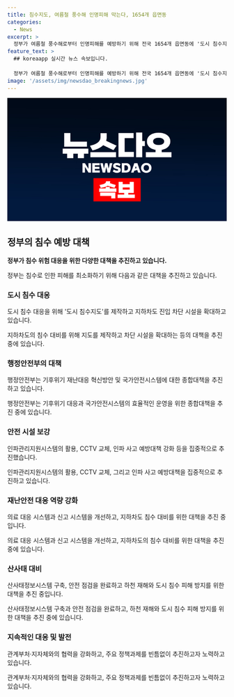 ```yaml
---
title: 침수지도, 여름철 풍수해 인명피해 막는다, 1654개 읍면동
categories:
  - News
excerpt: >
  정부가 여름철 풍수해로부터 인명피해를 예방하기 위해 전국 1654개 읍면동에 '도시 침수지도' 제작 및 지하차도 진입 차단시설 설치 대상 확대하고, 기후위기 재난 대응 혁신방안을 논의하고 있다. 또한, 침수위험 대응을 위해 침수 대비 통제기준 신설, 119구급 스마트시스템 확대 등을 추진하고 있으며, 안전 환경 조성을 위한 다양한 대책을 마련했다. 이에 대한 상반기 추진성과 및 하반기 조치계획을 점검하고, 월 1회 점검 회의를 통해 관련 부처와 협력하여 安전 사각지대를 발굴하는 등 국민의 생명 보호를 최우선 가치로 삼고 있다.
feature_text: >
  ## koreaapp 실시간 뉴스 속보입니다.

  정부가 여름철 풍수해로부터 인명피해를 예방하기 위해 전국 1654개 읍면동에 '도시 침수지도' 제작 및 지하차도 진입 차단시설 설치 대상 확대하고, 기후위기 재난 대응 혁신방안을 논의하고 있다. 또한, 침수위험 대응을 위해 침수 대비 통제기준 신설, 119구급 스마트시스템 확대 등을 추진하고 있으며, 안전 환경 조성을 위한 다양한 대책을 마련했다. 이에 대한 상반기 추진성과 및 하반기 조치계획을 점검하고, 월 1회 점검 회의를 통해 관련 부처와 협력하여 安전 사각지대를 발굴하는 등 국민의 생명 보호를 최우선 가치로 삼고 있다.
image: '/assets/img/newsdao_breakingnews.jpg'
---
```


<p><img src="/assets/img/newsdao_breakingnews.jpg" alt="koreaapp 속보" /></p>

<h2 data-ke-size="size26">정부의 침수 예방 대책</h2>

<p data-ke-size="size16"><b>정부가 침수 위험 대응을 위한 다양한 대책을 추진하고 있습니다.</b></p>

<p>정부는 침수로 인한 피해를 최소화하기 위해 다음과 같은 대책을 추진하고 있습니다.</p>

<h3 data-ke-size="size24">도시 침수 대응</h3>

<p data-ke-size="size16">도시 침수 대응을 위해 '도시 침수지도'를 제작하고 지하차도 진입 차단 시설을 확대하고 있습니다.</p>

<p>지하차도의 침수 대비를 위해 지도를 제작하고 차단 시설을 확대하는 등의 대책을 추진 중에 있습니다.</p>

<h3 data-ke-size="size24">행정안전부의 대책</h3>

<p data-ke-size="size16">행정안전부는 기후위기 재난대응 혁신방안 및 국가안전시스템에 대한 종합대책을 추진하고 있습니다.</p>

<p>행정안전부는 기후위기 대응과 국가안전시스템의 효율적인 운영을 위한 종합대책을 추진 중에 있습니다.</p>

<h3 data-ke-size="size24">안전 시설 보강</h3>

<p data-ke-size="size16">인파관리지원시스템의 활용, CCTV 교체, 인파 사고 예방대책 강화 등을 집중적으로 추진했습니다.</p>

<p>인파관리지원시스템의 활용, CCTV 교체, 그리고 인파 사고 예방대책을 집중적으로 추진하고 있습니다.</p>

<h3 data-ke-size="size24">재난안전 대응 역량 강화</h3>

<p data-ke-size="size16">의료 대응 시스템과 신고 시스템을 개선하고, 지하차도 침수 대비를 위한 대책을 추진 중입니다.</p>

<p>의료 대응 시스템과 신고 시스템을 개선하고, 지하차도의 침수 대비를 위한 대책을 추진 중에 있습니다.</p>

<h3 data-ke-size="size24">산사태 대비</h3>

<p data-ke-size="size16">산사태정보시스템 구축, 안전 점검을 완료하고 하천 재해와 도시 침수 피해 방지를 위한 대책을 추진 중입니다.</p>

<p>산사태정보시스템 구축과 안전 점검을 완료하고, 하천 재해와 도시 침수 피해 방지를 위한 대책을 추진 중에 있습니다.</p>

<h3 data-ke-size="size24">지속적인 대응 및 발전</h3>

<p data-ke-size="size16">관계부처·지자체와의 협력을 강화하고, 주요 정책과제를 빈틈없이 추진하고자 노력하고 있습니다.</p>

<p>관계부처·지자체와의 협력을 강화하고, 주요 정책과제를 빈틈없이 추진하고자 노력하고 있습니다.</p>

